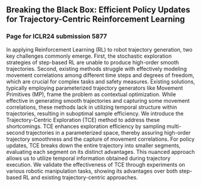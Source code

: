 ## Breaking the Black Box: Efficient Policy Updates for Trajectory-Centric Reinforcement Learning
### Page for ICLR24 submission 5877

In applying Reinforcement Learning (RL) to robot trajectory generation, two key challenges commonly emerge. First, the stochastic exploration strategies of step-based RL are unable to produce high-order smooth trajectories. Second, existing methods struggle with effectively modeling movement correlations among different time steps and degrees of freedom, which are crucial for complex tasks and safety measures. Existing solutions, typically employing parameterized trajectory generators like Movement Primitives (MP), frame the problem as contextual optimization. While effective in generating smooth trajectories and capturing some movement correlations, these methods lack in utilizing temporal structure within trajectories, resulting in suboptimal sample efficiency. We introduce the Trajectory-Centric Exploration (TCE) method to address these shortcomings. TCE enhances exploration efficiency by sampling multi-second trajectories in a parameterized space, thereby assuring high-order trajectory smoothness and the capture of movement correlations. For policy updates, TCE breaks down the entire trajectory into smaller segments, evaluating each segment on its distinct advantages. This nuanced approach allows us to utilize temporal information obtained during trajectory execution.
We validate the effectiveness of TCE through experiments on various robotic manipulation tasks, showing its advantages over both step-based RL and existing trajectory-centric approaches.
